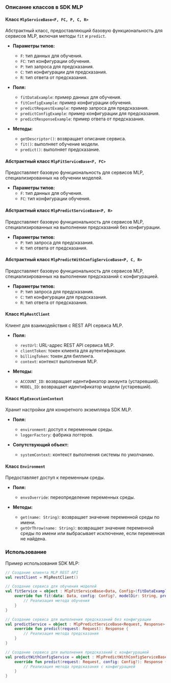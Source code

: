 ### Описание классов в SDK MLP

#### Класс `MlpServiceBase<F, FC, P, C, R>`

Абстрактный класс, предоставляющий базовую функциональность для сервисов MLP, включая методы `fit` и `predict`.

- **Параметры типов:**
    - `F`: тип данных для обучения.
    - `FC`: тип конфигурации обучения.
    - `P`: тип запроса для предсказания.
    - `C`: тип конфигурации для предсказания.
    - `R`: тип ответа от предсказания.

- **Поля:**
    - `fitDataExample`: пример данных для обучения.
    - `fitConfigExample`: пример конфигурации обучения.
    - `predictRequestExample`: пример запроса для предсказания.
    - `predictConfigExample`: пример конфигурации для предсказания.
    - `predictResponseExample`: пример ответа от предсказания.

- **Методы:**
    - `getDescriptor()`: возвращает описание сервиса.
    - `fit()`: выполняет обучение модели.
    - `predict()`: выполняет предсказание.

#### Абстрактный класс `MlpFitServiceBase<F, FC>`

Предоставляет базовую функциональность для сервисов MLP, специализированных на обучении моделей.

- **Параметры типов:**
    - `F`: тип данных для обучения.
    - `FC`: тип конфигурации обучения.

#### Абстрактный класс `MlpPredictServiceBase<P, R>`

Предоставляет базовую функциональность для сервисов MLP, специализированных на выполнении предсказаний без конфигурации.

- **Параметры типов:**
    - `P`: тип запроса для предсказания.
    - `R`: тип ответа от предсказания.

#### Абстрактный класс `MlpPredictWithConfigServiceBase<P, C, R>`

Предоставляет базовую функциональность для сервисов MLP, специализированных на выполнении предсказаний с конфигурацией.

- **Параметры типов:**
    - `P`: тип запроса для предсказания.
    - `C`: тип конфигурации для предсказания.
    - `R`: тип ответа от предсказания.

#### Класс `MlpRestClient`

Клиент для взаимодействия с REST API сервиса MLP.

- **Поля:**
    - `restUrl`: URL-адрес REST API сервиса MLP.
    - `clientToken`: токен клиента для аутентификации.
    - `billingToken`: токен для биллинга.
    - `context`: контекст выполнения MLP.

- **Методы:**
    - `ACCOUNT_ID`: возвращает идентификатор аккаунта (устаревший).
    - `MODEL_ID`: возвращает идентификатор модели (устаревший).

#### Класс `MlpExecutionContext`

Хранит настройки для конкретного экземпляра SDK MLP.

- **Поля:**
    - `environment`: доступ к переменным среды.
    - `loggerFactory`: фабрика логгеров.

- **Сопутствующий объект:**
    - `systemContext`: контекст выполнения системы по умолчанию.

#### Класс `Environment`

Предоставляет доступ к переменным среды.

- **Поля:**
    - `envsOverride`: переопределение переменных среды.

- **Методы:**
    - `get(name: String)`: возвращает значение переменной среды по имени.
    - `getOrThrow(name: String)`: возвращает значение переменной среды по имени или выбрасывает исключение, если переменная не найдена.

### Использование

Пример использования SDK MLP:

```kotlin
// Создание клиента MLP REST API
val restClient = MlpRestClient()

// Создание сервиса для обучения моделей
val fitService = object : MlpFitServiceBase<Data, Config>(fitDataExample, fitConfigExample) {
    override fun fit(data: Data, config: Config?, modelDir: String, previousModelDir: String?, targetServiceInfo: ServiceInfoProto, dataset: DatasetInfoProto) {
        // Реализация метода обучения
    }
}

// Создание сервиса для выполнения предсказаний без конфигурации
val predictService = object : MlpPredictServiceBase<Request, Response>(predictRequestExample, predictResponseExample) {
    override fun predict(request: Request): Response {
        // Реализация метода предсказания
    }
}

// Создание сервиса для выполнения предсказаний с конфигурацией
val predictWithConfigService = object : MlpPredictWithConfigServiceBase<Request, Config, Response>(predictRequestExample, predictConfigExample, predictResponseExample) {
    override fun predict(request: Request, config: Config?): Response {
        // Реализация метода предсказания с конфигурацией
    }
}
```

